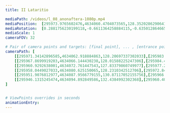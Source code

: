```yaml
---
title: II Lataritio

mediaPath: /videos/l_08_anonaftera-1080p.mp4
mediaPosition:  [295973.9765602476,4634060.4704073565,128.35202862906414]
mediaRotation:  [0.2881756230199118,-0.6611364258884115,-0.635012864665879,0.27678890579179055]
mediaScale: 1
cameraFOV: 32

# Pair of camera points and targets: [final point], ... , [entrance point]
cameraPath: [
    [[295971.34142896585,4634062.918884863,128.20697337302033],[295983.2070010268,4634051.893784711,128.86013384563455]],
    [[295967.8699919203,4634066.144430238,128.01588225247306],[295984.43746111455,4634050.750481581,128.92786660121862]],
    [[295960.9292638001,4634072.761447543,127.83379860749977],[295977.29713773826,4634057.13374487,128.22625001330923]],
    [[295958.0449027033,4634080.625150065,128.2310342512706],[295972.84042212256,4634063.585372169,126.49178712934501]],
    [[295951.9076812977,4634087.9566779155,130.87117052155756],[295966.17801832355,4634070.820455389,126.99899220813285]],
    [[295946.1315245474,4634094.892849586,132.4384992302368],[295960.4018615733,4634077.75662706,128.5663209168121]]
]


# ViewPoints overrides in seconds
animationEntry:
---
```

